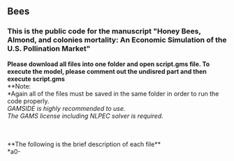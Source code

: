## Bees
### This is the public code for the manuscript "Honey Bees, Almond, and colonies mortality: An Economic Simulation of the U.S. Pollination Market"

**Please download all files into one folder and open script.gms file. To execute the model, please comment out the undisred part and then execute script.gms**  <br>
**Note:<br>
*Again all of the files must be saved in the same folder in order to run the code properly. <br>
*GAMSIDE is highly recommended to use. <br>
*The GAMS license including NLPEC solver is required.**  <br>

 <br>
 <br>
**The following is the brief description of each file** <br>
*a0-
